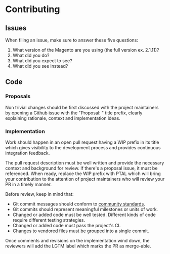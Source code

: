 # Contributing
## Issues
When filing an issue, make sure to answer these five questions:

1. What version of the Magento are you using (the full version ex. 2.1.11)?
2. What did you do?
3. What did you expect to see?
4. What did you see instead?

## Code
### Proposals
Non trivial changes should be first discussed with the project maintainers by
opening a Github issue with the "Proposal: " title prefix, clearly explaining
rationale, context and implementation ideas.

### Implementation
Work should happen in an open pull request having a WIP prefix in its
title which gives visibility to the development process and provides
continuous integration feedback.

The pull request description must be well written and provide the necessary
context and background for review. If there's a proposal issue, it must be
referenced. When ready, replace the WIP prefix with PTAL which will
bring your contribution to the attention of project maintainers who will review
your PR in a timely manner.

Before review, keep in mind that:
- Git commit messages should conform to [community standards](http://tbaggery.com/2008/04/19/a-note-about-git-commit-messages.html).
- Git commits should represent meaningful milestones or units of work.
- Changed or added code must be well tested. Different kinds of code
  require different testing strategies.
- Changed or added code must pass the project's CI.
- Changes to vendored files must be grouped into a single commit.

Once comments and revisions on the implementation wind down, the reviewers will
add the LGTM label which marks the PR as merge-able.


